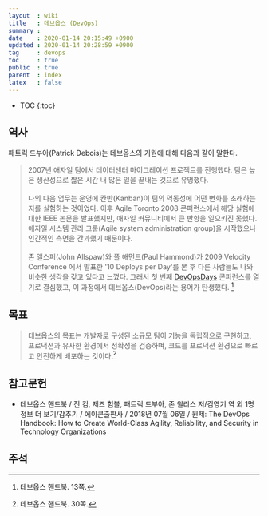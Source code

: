 ```yaml
---
layout  : wiki
title   : 데브옵스 (DevOps)
summary : 
date    : 2020-01-14 20:15:49 +0900
updated : 2020-01-14 20:28:59 +0900
tag     : devops
toc     : true
public  : true
parent  : index
latex   : false
---
```

* TOC
{:toc}

## 역사

패트릭 드부아(Patrick Debois)는 데브옵스의 기원에 대해 다음과 같이 말한다.

> 2007년 애자일 팀에서 데이터센터 마이그레이션 프로젝트를 진행했다. 팀은 높은 생산성으로 짧은 시간 내 많은 일을 끝내는 것으로 유명했다.
<br/><br/>
나의 다음 업무는 운영에 칸반(Kanban)이 팀의 역동성에 어떤 변화를 초래하는지를 실험하는 것이었다. 이후 Agile Toronto 2008 콘퍼런스에서 해당 실험에 대한 IEEE 논문을 발표했지만, 애자일 커뮤니티에서 큰 반향을 일으키진 못했다. 애자일 시스템 관리 그룹(Agile system administration group)을 시작했으나 인간적인 측면을 간과했기 때문이다.
<br/><br/>
존 앨스퍼(John Allspaw)와 폴 해먼드(Paul Hammond)가 2009 Velocity Conference 에서 발표한 '10 Deploys per Day'를 본 후 다른 사람들도 나와 비슷한 생각을 갖고 있다고 느꼈다. 그래서 첫 번째 [DevOpsDays]( https://devopsdays.org/ ) 콘퍼런스를 열기로 결심했고, 이 과정에서 데브옵스(DevOps)라는 용어가 탄생했다.
[^handbook-13]

## 목표

> 데브옵스의 목표는 개발자로 구성된 소규모 팀이 기능을 독립적으로 구현하고, 프로덕션과 유사한 환경에서 정확성을 검증하며, 코드를 프로덕션 환경으로 빠르고 안전하게 배포하는 것이다.[^handbook-30]


## 참고문헌

* 데브옵스 핸드북 / 진 킴, 제즈 험블, 패트릭 드부아, 존 윌리스 저/김영기 역 외 1명 정보 더 보기/감추기 / 에이콘출판사 / 2018년 07월 06일 / 원제: The DevOps Handbook: How to Create World-Class Agility, Reliability, and Security in Technology Organizations

## 주석

[^handbook-13]: 데브옵스 핸드북. 13쪽.
[^handbook-30]: 데브옵스 핸드북. 30쪽.

